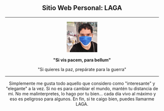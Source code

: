 
<h2 align="center">Sitio Web Personal: LAGA</h2>

------------

<p align="center">
<img src="https://raw.githubusercontent.com/LAGAxyz/LAGAxyz/master/Foto%20(2022).png" width="100">
</p>

<p align="center"><b>"Si vis pacem, para bellum"</b></p>
<p align="center">"Si quieres la paz, prepárate para la guerra"</p>

------------

<p align="center">
Simplemente me gusta todo aquello que considero como "interesante" y "elegante" a la vez. Si no es para cambiar el mundo, mantén tu distancia de mi. No me malinterpretes, lo hago por tu bien... cada día vivo al máximo y eso es peligroso para algunos. En fin, si te caigo bien, puedes llamarme LAGA.
</p>

